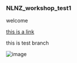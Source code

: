 ### NLNZ_workshop_test1
welcome

[this is a link](https://www.hud.govt.nz/)

this is test branch

![image](https://picsum.photos/536/354)
